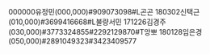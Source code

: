 000000유정민(000,000)#909073098#L곤곤
180302신택근(010,000)#3699416668#L불량서민
171226김경주(030,000)#3773324855#2292129870#T앙뽀
180128임은경(050,000)#2891049323#3423409577

